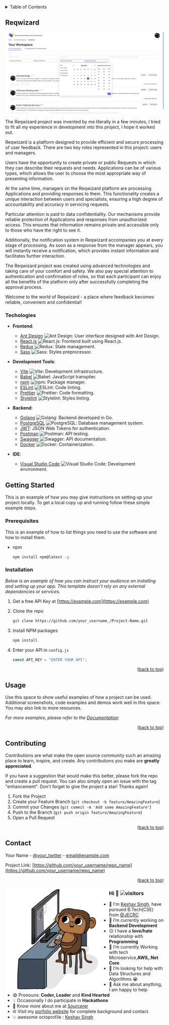 <!-- TABLE OF CONTENTS -->
<details>
  <summary>Table of Contents</summary>
  <ol>
    <li>
      <a href="#about-the-project">About The Project</a>
      <ul>
        <li><a href="#built-with">Built With</a></li>
      </ul>
    </li>
    <li>
      <a href="#getting-started">Getting Started</a>
      <ul>
        <li><a href="#prerequisites">Prerequisites</a></li>
        <li><a href="#installation">Installation</a></li>
      </ul>
    </li>
    <li><a href="#usage">Usage</a></li>
    <li><a href="#roadmap">Roadmap</a></li>
    <li><a href="#contributing">Contributing</a></li>
    <li><a href="#license">License</a></li>
    <li><a href="#contact">Contact</a></li>
    <li><a href="#acknowledgments">Acknowledgments</a></li>
  </ol>
</details>

<!-- ABOUT THE PROJECT -->

## Reqwizard

![Reqwizard Screen Shot][product-screenshot]

The Reqwizard project was invented by me literally in a few minutes, I tried to fit all my experience in development into this project, I hope it worked out.

Reqwizard is a platform designed to provide efficient and secure processing of user feedback. There are two key roles represented in this project: users and managers.

Users have the opportunity to create private or public Requests in which they can describe their requests and needs. Applications can be of various types, which allows the user to choose the most appropriate way of presenting information.

At the same time, managers on the Reqwizard platform are processing Applications and providing responses to them. This functionality creates a unique interaction between users and specialists, ensuring a high degree of accountability and accuracy in servicing requests.

Particular attention is paid to data confidentiality. Our mechanisms provide reliable protection of Applications and responses from unauthorized access. This ensures that information remains private and accessible only to those who have the right to see it.

Additionally, the notification system in Reqwizard accompanies you at every stage of processing. As soon as a response from the manager appears, you will instantly receive a notification, which provides instant information and facilitates further interaction.

The Reqwizard project was created using advanced technologies and taking care of your comfort and safety. We also pay special attention to authentication and confirmation of roles, so that each participant can enjoy all the benefits of the platform only after successfully completing the approval process.

Welcome to the world of Reqwizard - a place where feedback becomes reliable, convenient and confidential!

### Techologies

- **Frontend**:

  - [Ant Design][Antd-url] ![Ant Design][Antd]: User interface designed with Ant Design.
  - [React.js][React-url] ![React.js][React.js]: Frontend built using React.js.
  - [Redux][Redux-url] ![Redux][Redux]: State management.
  - [Sass][Sass-url] ![Sass][Sass]: Styles preprocessor.

- **Development Tools**:

  - [Vite][Vite-url] ![Vite][Vite]: Development infrastructure.
  - [Babel][Babel-url] ![Babel][Babel]: JavaScript transpiler.
  - [npm][npm-url] ![npm][npm]: Package manager.
  - [ESLint][Eslint-url] ![ESLint][Eslint]: Code linting.
  - [Prettier][Prettier-url] ![Prettier][Prettier]: Code formatting.
  - [Stylelint][Stylelint-url] ![Stylelint][Stylelint]: Styles linting.

- **Backend**:

  - [Golang][Golang-url] ![Golang][Golang]: Backend developed in Go.
  - [PostgreSQL][PostgresQL-url] ![PostgreSQL][PostgresQL]: Database management system.
  - [JWT][JWT]: JSON Web Tokens for authentication.
  - [Postman][Postman-url] ![Postman][Postman]: API testing.
  - [Swagger][Swagger-url] ![Swagger][Swagger]: API documentation.
  - [Docker][Docker-url] ![Docker][Docker]: Containerization.

- **IDE**:
  - [Visual Studio Code][VSCode-url] ![Visual Studio Code][VSCode]: Development environment.

<!-- GETTING STARTED -->

## Getting Started

This is an example of how you may give instructions on setting up your project locally.
To get a local copy up and running follow these simple example steps.

### Prerequisites

This is an example of how to list things you need to use the software and how to install them.

- npm

  ```sh
  npm install npm@latest -g
  ```

### Installation

_Below is an example of how you can instruct your audience on installing and setting up your app. This template doesn't rely on any external dependencies or services._

1. Get a free API Key at [https://example.com](https://example.com)
2. Clone the repo

   ```sh
   git clone https://github.com/your_username_/Project-Name.git
   ```

3. Install NPM packages

   ```sh
   npm install
   ```

4. Enter your API in `config.js`

   ```js
   const API_KEY = "ENTER YOUR API";
   ```

<p align="right">(<a href="#readme-top">back to top</a>)</p>

<!-- USAGE EXAMPLES -->

## Usage

Use this space to show useful examples of how a project can be used. Additional screenshots, code examples and demos work well in this space. You may also link to more resources.

_For more examples, please refer to the [Documentation](https://example.com)_

<p align="right">(<a href="#readme-top">back to top</a>)</p>

<!-- CONTRIBUTING -->

## Contributing

Contributions are what make the open source community such an amazing place to learn, inspire, and create. Any contributions you make are **greatly appreciated**.

If you have a suggestion that would make this better, please fork the repo and create a pull request. You can also simply open an issue with the tag "enhancement".
Don't forget to give the project a star! Thanks again!

1. Fork the Project
2. Create your Feature Branch (`git checkout -b feature/AmazingFeature`)
3. Commit your Changes (`git commit -m 'Add some AmazingFeature'`)
4. Push to the Branch (`git push origin feature/AmazingFeature`)
5. Open a Pull Request

<p align="right">(<a href="#readme-top">back to top</a>)</p>

<!-- CONTACT -->

## Contact

Your Name - [@your_twitter](https://twitter.com/your_username) - <email@example.com>

Project Link: [https://github.com/your_username/repo_name](https://github.com/your_username/repo_name)

<p align="right">(<a href="#readme-top">back to top</a>)</p>

[product-screenshot]: images/main.png
[Antd]: https://img.shields.io/badge/Ant%20Design-1890FF?style=for-the-badge&logo=antdesign&logoColor=white
[Antd-url]: https://ant.design/
[React.js]: https://img.shields.io/badge/React-20232A?style=for-the-badge&logo=react&logoColor=61DAFB
[React-url]: https://reactjs.org/
[Redux]: https://img.shields.io/badge/Redux-593D88?style=for-the-badge&logo=redux&logoColor=white
[Redux-url]: https://redux.js.org/
[Sass]: https://img.shields.io/badge/Sass-CC6699?style=for-the-badge&logo=sass&logoColor=white
[Sass-url]: https://sass-lang.com/
[Vite]: https://img.shields.io/badge/Vite-B73BFE?style=for-the-badge&logo=vite&logoColor=FFD62E
[Vite-url]: https://vite-docs-ru.vercel.app/
[Babel]: https://img.shields.io/badge/Babel-F9DC3E?style=for-the-badge&logo=babel&logoColor=white
[Babel-url]: https://babeljs.io/
[npm]: https://img.shields.io/badge/npm-CB3837?style=for-the-badge&logo=npm&logoColor=white
[npm-url]: https://www.npmjs.com/
[Eslint]: https://img.shields.io/badge/eslint-3A33D1?style=for-the-badge&logo=eslint&logoColor=white
[Eslint-url]: https://eslint.org/
[Prettier]: https://img.shields.io/badge/prettier-1A2C34?style=for-the-badge&logo=prettier&logoColor=F7BA3E
[Prettier-url]: https://prettier.io/
[Stylelint]: https://img.shields.io/badge/stylelint-000?style=for-the-badge&logo=stylelint&logoColor=white
[Stylelint-url]: https://stylelint.io/
[Golang]: https://img.shields.io/badge/Go-00ADD8?style=for-the-badge&logo=go&logoColor=white
[Golang-url]: https://go.dev/
[PostgresQL]: https://img.shields.io/badge/PostgreSQL-316192?style=for-the-badge&logo=postgresql&logoColor=white
[PostgresQL-url]: https://www.postgresql.org/
[JWT]: https://img.shields.io/badge/JWT-000000?style=for-the-badge&logo=JSON%20web%20tokens&logoColor=white
[Postman]: https://img.shields.io/badge/Postman-FF6C37?style=for-the-badge&logo=Postman&logoColor=white
[Postman-url]: https://www.postman.com/
[Swagger]: https://img.shields.io/badge/Swagger-85EA2D?style=for-the-badge&logo=Swagger&logoColor=white
[Swagger-url]: https://swagger.io/
[Docker]: https://img.shields.io/badge/Docker-2CA5E0?style=for-the-badge&logo=docker&logoColor=white
[Docker-url]: https://www.docker.com/
[VSCode]: https://img.shields.io/badge/VSCode-0078D4?style=for-the-badge&logo=visual%20studio%20code&logoColor=white
[VSCode-url]: https://code.visualstudio.com/

<img src='images/monkey_coding.gif' align='left'>

### Hi 👋 ![visitors](https://visitor-badge.glitch.me/badge?page_id=https://github.com/keshavsingh4522)

- :school: I'm [Keshav Singh](https://keshavsingh4522.github.io/), have pursued B.Tech(CSE) from <a href="https://jecrcfoundation.com/">@JECRC </a>
- 🔭 I’m currently working on **Backend Development**
- :neutral_face: I have a **love/hate** relationship with **Programming**
- 🌱 I’m currently Working with tech Microservice,**AWS,.Net Core**
- 🤔 I’m looking for help with Data Structures and Algorithms 😭
- 💬 Ask me about anything, I am happy to help
- 😄 Pronouns: **Coder, Leader** and **Kind Hearted**
- :bulb: Occasionally I do participate in **Hackathons**
- 👨 Know more about me at [Sourcerer](https://sourcerer.io/keshavsingh4522)
- 🌐 Visit my [porfolio website](https://keshavsingh4522.github.io/) for complete background and contact.
- :boom: awesome octoprofile : [Keshav Singh](https://octoprofile.now.sh/user?id=keshavsingh4522)
<!-- - ⚡ Languages: **Python3 | SQL | HTML | CSS |** -->
